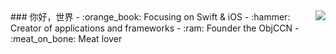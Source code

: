 <img align="right" src="https://github-readme-stats.vercel.app/api?username=ji-jinlong&show_icons=true&icon_color=CE1D2D&text_color=718096&bg_color=ffffff&hide_title=true" />
### 你好，世界 
- :orange_book: Focusing on Swift & iOS
- :hammer: Creator of applications and frameworks
- :ram: Founder the ObjCCN
- :meat_on_bone: Meat lover
